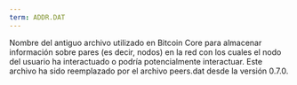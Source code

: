 ```yaml
---
term: ADDR.DAT
---
```


Nombre del antiguo archivo utilizado en Bitcoin Core para almacenar información sobre pares (es decir, nodos) en la red con los cuales el nodo del usuario ha interactuado o podría potencialmente interactuar. Este archivo ha sido reemplazado por el archivo peers.dat desde la versión 0.7.0.